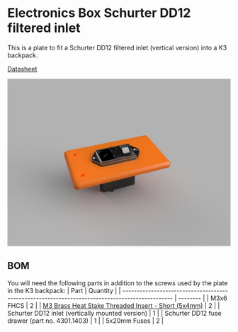 # Electronics Box Schurter DD12 filtered inlet
This is a plate to fit a Schurter DD12 filtered inlet (vertical version) into a K3 backpack.

[Datasheet](https://www.schurter.com/en/datasheet/DD12)

![](Images/electronics_box_schurter_dd12_inlet_render.png)

## BOM
You will need the following parts in addition to the screws used by the plate in the K3 backpack:
| Part                                                                                            | Quantity |
| ----------------------------------------------------------------------------------------------- | -------- |
| M3x6 FHCS                                                                                       | 2        |
| [M3 Brass Heat Stake Threaded Insert - Short (5x4mm)](http://s.click.aliexpress.com/e/oMUr6YsC) | 2        |
| Schurter DD12 inlet (vertically mounted version)                                                | 1        |
| Schurter DD12 fuse drawer (part no. 4301.1403)                                                  | 1        |
| 5x20mm Fuses                                                                                    | 2        |
